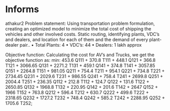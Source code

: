 # Informs
athakur2
Problem statement: Using transportation problem formulation, creating an optimized model to minimize the total cost of shipping the vehicles and other involved costs. Static routing, identifying plants, VDC’s and dealers, and location for each of them and the demand of every plant-dealer pair..
•	Total Plants: 4
•	VDC’s: 44
•	Dealers:  1 lakh approx
 
Objective function: Calculating the cost for AV’s and Trucks, we get the objective function as:
min: 453.6 Q111 + 370.8 T111 + 448.1 Q121 + 366.8 T121 + 3066.65 Q131 + 2271.2 T131 + 459.1 Q141 + 374.8 T141 + 3057.85 Q151 + 2264.8 T151 + 981.05 Q211 + 754.4 T211 + 954.1 Q221 + 734.8 T221 + 2734.45 Q231 + 2029.6 T231 + 986.55 Q241 + 758.4  T241 + 2699.8 Q251 + 2004.4 T251 + 236.35 Q112 + 212.8 T112 + 124.7 Q122 + 131.6 T122 + 2650.85 Q132 + 1968.8 T132 + 220.95 Q142 + 201.6 T142 + 2647 Q152 + 1966 T152 + 763.8 Q212 + 596.4 T212 + 630.7 Q222 + 499.6 T222 + 2318.65 Q232 + 1727.2 T232 + 748.4 Q242 + 585.2 T242 + 2288.95 Q252 + 1705.6 T252;
